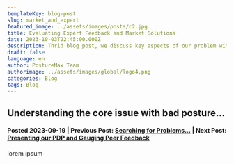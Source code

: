 ```yaml
---
templateKey: blog-post
slug: market_and_expert
featured_image: ../assets/images/posts/c2.jpg
title: Evaluating Expert Feedback and Market Solutions
date: 2023-10-03T22:45:00.000Z
description: Thrid blog post, we discuss key aspects of our problem with an expert and evaluate existing products
draft: false
language: en
author: PostureMax Team
authorimage: ../assets/images/global/logo4.png
categories: Blog
tags: Blog
---
```

## Understanding the core issue with bad posture...
#### Posted 2023-09-19 | Previous Post: [Searching for Problems...](https://posturemax.uwtron.xyz/posts/problem_search/ "Second blog post, details the process used for finding our project goals") | Next Post: [Presenting our PDP and Gauging Peer Feedback](https://posturemax.uwtron.xyz/posts/pdp_and_peer_feedback/ "Fourth blog post, shows our PDP slides and we discuss peer feedback")

lorem ipsum